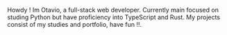 Howdy ! Im Otavio, a full-stack web developer. Currently main focused on studing Python but have proficiency into TypeScript and Rust.
My projects consist of my studies and portfolio, have fun !!.
